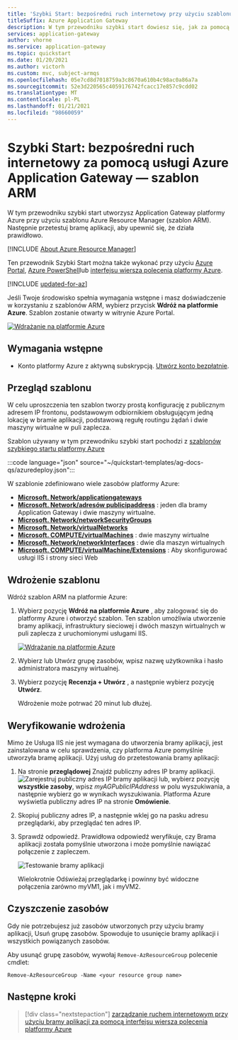 ```yaml
---
title: 'Szybki Start: bezpośredni ruch internetowy przy użyciu szablonu Menedżer zasobów'
titleSuffix: Azure Application Gateway
description: W tym przewodniku szybki start dowiesz się, jak za pomocą szablonu Menedżer zasobów utworzyć Application Gateway platformy Azure, która kieruje ruch internetowy do maszyn wirtualnych w puli zaplecza.
services: application-gateway
author: vhorne
ms.service: application-gateway
ms.topic: quickstart
ms.date: 01/20/2021
ms.author: victorh
ms.custom: mvc, subject-armqs
ms.openlocfilehash: 05e7cd8d7018759a3c8670a610b4c98ac0a86a7a
ms.sourcegitcommit: 52e3d220565c4059176742fcacc17e857c9cdd02
ms.translationtype: MT
ms.contentlocale: pl-PL
ms.lasthandoff: 01/21/2021
ms.locfileid: "98660059"
---
```

# <a name="quickstart-direct-web-traffic-with-azure-application-gateway---arm-template"></a>Szybki Start: bezpośredni ruch internetowy za pomocą usługi Azure Application Gateway — szablon ARM

W tym przewodniku szybki start utworzysz Application Gateway platformy Azure przy użyciu szablonu Azure Resource Manager (szablon ARM). Następnie przetestuj bramę aplikacji, aby upewnić się, że działa prawidłowo.

[!INCLUDE [About Azure Resource Manager](../../includes/resource-manager-quickstart-introduction.md)]

Ten przewodnik Szybki Start można także wykonać przy użyciu [Azure Portal](quick-create-portal.md), [Azure PowerShell](quick-create-powershell.md)lub [interfejsu wiersza polecenia platformy Azure](quick-create-cli.md).

[!INCLUDE [updated-for-az](../../includes/updated-for-az.md)]

Jeśli Twoje środowisko spełnia wymagania wstępne i masz doświadczenie w korzystaniu z szablonów ARM, wybierz przycisk **Wdróż na platformie Azure**. Szablon zostanie otwarty w witrynie Azure Portal.

[![Wdrażanie na platformie Azure](../media/template-deployments/deploy-to-azure.svg)](https://portal.azure.com/#create/Microsoft.Template/uri/https%3A%2F%2Fraw.githubusercontent.com%2FAzure%2Fazure-quickstart-templates%2Fmaster%2Fag-docs-qs%2Fazuredeploy.json)

## <a name="prerequisites"></a>Wymagania wstępne

- Konto platformy Azure z aktywną subskrypcją. [Utwórz konto bezpłatnie](https://azure.microsoft.com/free/?WT.mc_id=A261C142F).

## <a name="review-the-template"></a>Przegląd szablonu

W celu uproszczenia ten szablon tworzy prostą konfigurację z publicznym adresem IP frontonu, podstawowym odbiornikiem obsługującym jedną lokację w bramie aplikacji, podstawową regułę routingu żądań i dwie maszyny wirtualne w puli zaplecza.

Szablon używany w tym przewodniku szybki start pochodzi z [szablonów szybkiego startu platformy Azure](https://azure.microsoft.com/resources/templates/ag-docs-qs/)

:::code language="json" source="~/quickstart-templates/ag-docs-qs/azuredeploy.json":::

W szablonie zdefiniowano wiele zasobów platformy Azure:

- [**Microsoft. Network/applicationgateways**](/azure/templates/microsoft.network/applicationgateways)
- [**Microsoft. Network/adresów publicipaddress**](/azure/templates/microsoft.network/publicipaddresses) : jeden dla bramy Application Gateway i dwie maszyny wirtualne.
- [**Microsoft. Network/networkSecurityGroups**](/azure/templates/microsoft.network/networksecuritygroups)
- [**Microsoft. Network/virtualNetworks**](/azure/templates/microsoft.network/virtualnetworks)
- [**Microsoft. COMPUTE/virtualMachines**](/azure/templates/microsoft.compute/virtualmachines) : dwie maszyny wirtualne
- [**Microsoft. Network/networkInterfaces**](/azure/templates/microsoft.network/networkinterfaces) : dwie dla maszyn wirtualnych
- [**Microsoft. COMPUTE/virtualMachine/Extensions**](/azure/templates/microsoft.compute/virtualmachines/extensions) : Aby skonfigurować usługi IIS i strony sieci Web

## <a name="deploy-the-template"></a>Wdrożenie szablonu

Wdróż szablon ARM na platformie Azure:

1. Wybierz pozycję **Wdróż na platformie Azure** , aby zalogować się do platformy Azure i otworzyć szablon. Ten szablon umożliwia utworzenie bramy aplikacji, infrastruktury sieciowej i dwóch maszyn wirtualnych w puli zaplecza z uruchomionymi usługami IIS.

   [![Wdrażanie na platformie Azure](../media/template-deployments/deploy-to-azure.svg)](https://portal.azure.com/#create/Microsoft.Template/uri/https%3A%2F%2Fraw.githubusercontent.com%2FAzure%2Fazure-quickstart-templates%2Fmaster%2Fag-docs-qs%2Fazuredeploy.json)

2. Wybierz lub Utwórz grupę zasobów, wpisz nazwę użytkownika i hasło administratora maszyny wirtualnej.
3. Wybierz pozycję **Recenzja + Utwórz** , a następnie wybierz pozycję **Utwórz**.

   Wdrożenie może potrwać 20 minut lub dłużej.

## <a name="validate-the-deployment"></a>Weryfikowanie wdrożenia

Mimo że Usługa IIS nie jest wymagana do utworzenia bramy aplikacji, jest zainstalowana w celu sprawdzenia, czy platforma Azure pomyślnie utworzyła bramę aplikacji. Użyj usług do przetestowania bramy aplikacji:

1. Na stronie **przeglądowej** Znajdź publiczny adres IP bramy aplikacji. ![ Zarejestruj publiczny adres IP bramy aplikacji ](./media/application-gateway-create-gateway-portal/application-gateway-record-ag-address.png) lub, wybierz pozycję **wszystkie zasoby**, wpisz *myAGPublicIPAddress* w polu wyszukiwania, a następnie wybierz go w wynikach wyszukiwania. Platforma Azure wyświetla publiczny adres IP na stronie **Omówienie**.
2. Skopiuj publiczny adres IP, a następnie wklej go na pasku adresu przeglądarki, aby przeglądać ten adres IP.
3. Sprawdź odpowiedź. Prawidłowa odpowiedź weryfikuje, czy Brama aplikacji została pomyślnie utworzona i może pomyślnie nawiązać połączenie z zapleczem.

   ![Testowanie bramy aplikacji](./media/application-gateway-create-gateway-portal/application-gateway-iistest.png)

   Wielokrotnie Odświeżaj przeglądarkę i powinny być widoczne połączenia zarówno myVM1, jak i myVM2.

## <a name="clean-up-resources"></a>Czyszczenie zasobów

Gdy nie potrzebujesz już zasobów utworzonych przy użyciu bramy aplikacji, Usuń grupę zasobów. Spowoduje to usunięcie bramy aplikacji i wszystkich powiązanych zasobów.

Aby usunąć grupę zasobów, wywołaj `Remove-AzResourceGroup` polecenie cmdlet:

```azurepowershell-interactive
Remove-AzResourceGroup -Name <your resource group name>
```

## <a name="next-steps"></a>Następne kroki

> [!div class="nextstepaction"]
> [zarządzanie ruchem internetowym przy użyciu bramy aplikacji za pomocą interfejsu wiersza polecenia platformy Azure](./tutorial-manage-web-traffic-cli.md)
